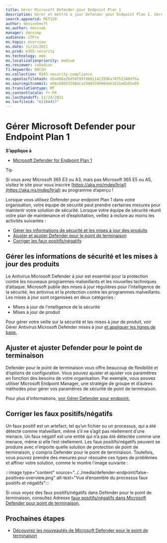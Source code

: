 ```yaml
---
title: Gérer Microsoft Defender pour Endpoint Plan 1
description: Gérer et mettre à jour Defender pour Endpoint Plan 1. Gérer les paramètres, obtenir des mises à jour et corriger les faux positifs/négatifs.
search.appverid: MET150
author: denisebmsft
ms.author: deniseb
manager: dansimp
audience: ITPro
ms.topic: overview
ms.date: 11/19/2021
ms.prod: m365-security
ms.technology: mde
ms.localizationpriority: medium
ms.reviewer: inbadian
f1.keywords: NOCSH
ms.collection: M365-security-compliance
ms.openlocfilehash: e6ad08a26d50f99fd0d11423596a70752348dfba
ms.sourcegitcommit: eb8c600d3298dca1940259998de61621e6505e69
ms.translationtype: MT
ms.contentlocale: fr-FR
ms.lasthandoff: 11/24/2021
ms.locfileid: "61164417"
---
```

# <a name="manage-microsoft-defender-for-endpoint-plan-1"></a>Gérer Microsoft Defender pour Endpoint Plan 1

**S’applique à**
- [Microsoft Defender for Endpoint Plan 1](https://go.microsoft.com/fwlink/p/?linkid=2154037)

> [!TIP]
> Si vous avez Microsoft 365 E3 ou A3, mais pas Microsoft 365 E5 ou A5, visitez le site pour vous inscrire [https://aka.ms/mdep1trial](https://aka.ms/mdep1trial) au programme d’aperçu !

Lorsque vous utilisez Defender pour endpoint Plan 1 dans votre organisation, votre équipe de sécurité peut prendre certaines mesures pour maintenir votre solution de sécurité. Lorsque votre équipe de sécurité réunit votre plan de maintenance et d’exploitation, veillez à inclure au moins les activités suivantes :

- [Gérer les informations de sécurité et les mises à jour des produits](#manage-security-intelligence-and-product-updates)
- [Ajuster et ajuster Defender pour le point de terminaison](#fine-tune-and-adjust-defender-for-endpoint)
- [Corriger les faux positifs/négatifs](#address-false-positivesnegatives)

## <a name="manage-security-intelligence-and-product-updates"></a>Gérer les informations de sécurité et les mises à jour des produits

Le Antivirus Microsoft Defender à jour est essentiel pour la protection contre les nouveaux programmes malveillants et les nouvelles techniques d’attaque. Microsoft publie des mises à jour régulières pour l’intelligence de la sécurité, les antivirus et la protection contre les programmes malveillants. Les mises à jour sont organisées en deux catégories : 

- Mises à jour de l’intelligence de la sécurité
- Mises à jour de produit 

Pour gérer votre veille sur la sécurité et les mises à jour de produit, voir Gérer Antivirus Microsoft Defender mises à jour [et appliquer les lignes de base.](manage-updates-baselines-microsoft-defender-antivirus.md)

## <a name="fine-tune-and-adjust-defender-for-endpoint"></a>Ajuster et ajuster Defender pour le point de terminaison

Defender pour le point de terminaison vous offre beaucoup de flexibilité et d’options de configuration. Vous pouvez ajuster et ajuster vos paramètres en fonction des besoins de votre organisation. Par exemple, vous pouvez utiliser Microsoft Endpoint Manager, une stratégie de groupe et d’autres méthodes pour gérer vos paramètres de sécurité de point de terminaison. 

Pour plus d’informations, [voir Gérer Defender pour endpoint.](manage-atp-post-migration.md)

## <a name="address-false-positivesnegatives"></a>Corriger les faux positifs/négatifs

Un faux positif est un artefact, tel qu’un fichier ou un processus, qui a été détecté comme malveillant, même s’il ne s’agit pas réellement d’une menace. Un faux négatif est une entité qui n’a pas été détectée comme une menace, même si elle l’est réellement. Les faux positifs/négatifs peuvent se produire avec n’importe quelle solution de protection de point de terminaison, y compris Defender pour le point de terminaison. Toutefois, vous pouvez prendre des mesures pour résoudre ces types de problèmes et affiner votre solution, comme le montre l’image suivante :

:::image type="content" source="../../media/defender-endpoint/false-positives-overview.png" alt-text="Vue d’ensemble du processus faux positifs et négatifs":::

Si vous voyez des faux positifs/négatifs dans Defender pour le point de terminaison, consultez Adresse [faux positifs/négatifs dans Microsoft Defender pour point de terminaison.](defender-endpoint-false-positives-negatives.md)

## <a name="next-steps"></a>Prochaines étapes

- [Découvrez les nouveautés de Microsoft Defender pour le point de terminaison](whats-new-in-microsoft-defender-atp.md)